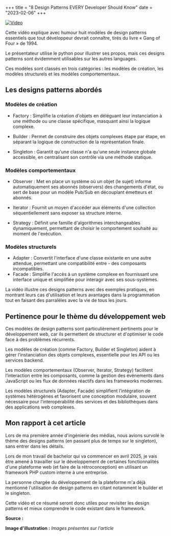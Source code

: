 +++
title = "8 Design Patterns EVERY Developer Should Know"
date = "2023-02-06"
+++

[![Video](https://img.youtube.com/vi/tAuRQs_d9F8/maxresdefault.jpg)](https://www.youtube.com/watch?v=tAuRQs_d9F8)

Cette vidéo explique avec humour huit modèles de design patterns essentiels que tout développeur devrait connaître, tirés du livre « Gang of Four » de 1994. 

Le présentateur utilise le python pour illustrer ses propos, mais ces designs patterns sont évidemment utilisables sur les autres languages.

Ces modèles sont classés en trois catégories : les modèles de création, les modèles structurels et les modèles comportementaux. 

## Les designs patterns abordés

### Modèles de création

- Factory : Simplifie la création d'objets en déléguant leur instanciation à une méthode ou une classe spécifique, masquant ainsi la logique complexe.

- Builder : Permet de construire des objets complexes étape par étape, en séparant la logique de construction de la représentation finale.

- Singleton : Garantit qu'une classe n'a qu'une seule instance globale accessible, en centralisant son contrôle via une méthode statique.

### Modèles comportementaux
- Observer : Met en place un système où un objet (le sujet) informe automatiquement ses abonnés (observers) des changements d'état, ou sert de base pour un modèle Pub/Sub en découplant émetteurs et abonnés.

- Iterator : Fournit un moyen d'accéder aux éléments d'une collection séquentiellement sans exposer sa structure interne.

- Strategy : Définit une famille d'algorithmes interchangeables dynamiquement, permettant de choisir le comportement souhaité au moment de l'exécution.

### Modèles structurels
- Adapter : Convertit l'interface d'une classe existante en une autre attendue, permettant une compatibilité entre - des composants incompatibles.
- Facade : Simplifie l'accès à un système complexe en fournissant une interface unique et simplifiée pour interagir avec ses sous-systèmes.

La vidéo illustre ces designs patterns avec des exemples pratiques, en montrant leurs cas d'utilisation et leurs avantages dans la programmation tout en faisant des parralèles avec la vie de tous les jours.

## Pertinence pour le thème du développement web

Ces modèles de design patterns sont particulièrement pertinents pour le développement web, car ils permettent de structurer et d'optimiser le code face à des problèmes récurrents. 

Les modèles de création (comme Factory, Builder et Singleton) aident à gérer l’instanciation des objets complexes, essentielle pour les API ou les services backend. 

Les modèles comportementaux (Observer, Iterator, Strategy) facilitent l’interaction entre les composants, comme la gestion des événements dans JavaScript ou les flux de données réactifs dans les frameworks modernes. 

Les modèles structurels (Adapter, Facade) simplifient l’intégration de systèmes hétérogènes et favorisent une conception modulaire, souvent nécessaire pour l’interopérabilité des services et des bibliothèques dans des applications web complexes.

## Mon rapport à cet article

Lors de ma première année d'ingénierie des médias, nous avions survolé le thème des designs patterns (en passant plus de temps sur le singleton), sans entrer dans les détails.

Lors de mon travail de bachelor qui va commencer en avril 2025, je vais être amené à travailler sur le développement de certaines fonctionnalités d'une plateforme web (et faire de la rétroconception) en utilisant un framework PHP custom interne à une entreprise.

La personne chargée du développement de la plateforme m'a déjà mentionné l'utilisation de design patterns en citant notamment le builder et le singleton. 

Cette vidéo et ce résumé seront donc utiles pour revisiter les design patterns et mieux comprendre le code existant dans le framework.


**Source :** 

**Image d'illustration :** *Images présentes sur l'article*






